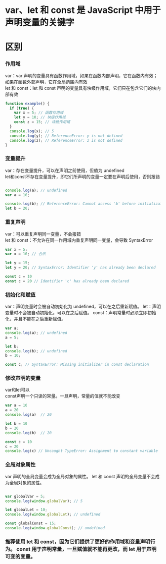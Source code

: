 # var、let 和 const 是 JavaScript 中用于声明变量的关键字

# 区别
###  作用域
var：var 声明的变量具有函数作用域，如果在函数内部声明，它在函数内有效；如果在函数外部声明，它在全局范围内有效  
let 和 const：let 和 const 声明的变量具有块级作用域，它们只在包含它们的块内部有效  
```javascript
function example() {
  if (true) {
    var x = 5; // 函数作用域
    let y = 10; // 块级作用域
    const z = 15; // 块级作用域
  }
  console.log(x); // 5
  console.log(y); // ReferenceError: y is not defined
  console.log(z); // ReferenceError: z is not defined
}
```
### 变量提升
var：存在变量提升，可以在声明之前使用，但值为 undefined  
let和const不存在变量提升，即它们所声明的变量一定要在声明后使用，否则报错
```javascript

console.log(a); // undefined
var a = 10;

console.log(b); // ReferenceError: Cannot access 'b' before initialization
let b = 20;
```
### 重复声明
var：可以重复声明同一变量，不会报错  
let 和 const：不允许在同一作用域内重复声明同一变量，会导致 SyntaxError  
```javascript
var x = 5;
var x = 10; // 合法

let y = 15;
let y = 20; // SyntaxError: Identifier 'y' has already been declared

const c = 10
const c = 20 // Identifier 'c' has already been declared
```

### 初始化和赋值
var：声明变量时会被自动初始化为 undefined，可以在之后重新赋值。
let：声明变量时不会被自动初始化，可以在之后赋值。
const：声明常量时必须立即初始化，并且不能在之后重新赋值。
```javascript
var a;
console.log(a); // undefined
a = 5;

let b;
console.log(b); // undefined
b = 10;

const c; // SyntaxError: Missing initializer in const declaration
```

###  修改声明的变量
var和let可以  
const声明一个只读的常量。一旦声明，常量的值就不能改变
```javascript
var a = 10
a = 20
console.log(a)  // 20

let b = 10
b = 20
console.log(b)  // 20

const c = 10
c = 20
console.log(c) // Uncaught TypeError: Assignment to constant variable
```

### 全局对象属性
var 声明的全局变量会成为全局对象的属性。
let 和 const 声明的全局变量不会成为全局对象的属性。
```javascript

var globalVar = 5;
console.log(window.globalVar); // 5

let globalLet = 10;
console.log(window.globalLet); // undefined

const globalConst = 15;
console.log(window.globalConst); // undefined
```

### 推荐使用 let 和 const，因为它们提供了更好的作用域和变量声明行为。 const 用于声明常量，一旦赋值就不能再更改，而 let 用于声明可变的变量。
